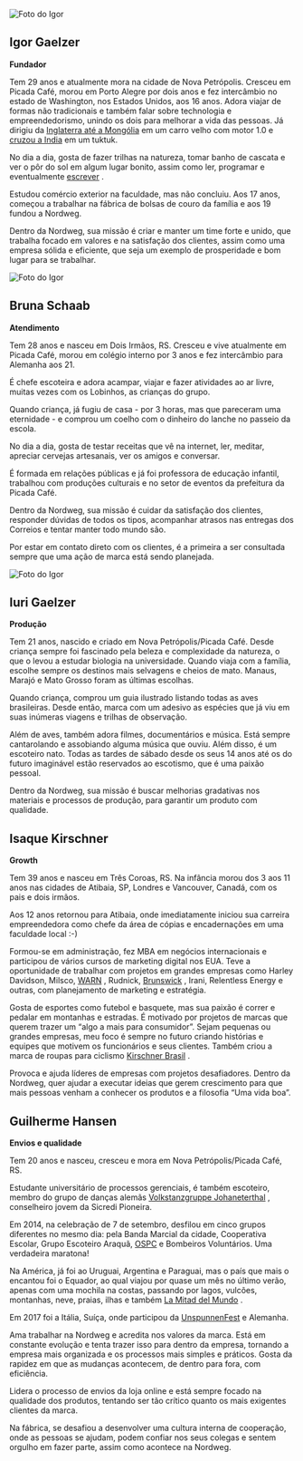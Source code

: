 ![Foto do Igor](./imagens/igor.png)
## Igor Gaelzer
**Fundador**

Tem 29 anos e atualmente mora na cidade de Nova Petrópolis. Cresceu em Picada Café, morou em Porto Alegre por dois anos e fez intercâmbio no estado de Washington, nos Estados Unidos, aos 16 anos. Adora viajar de formas não tradicionais e também falar sobre technologia e empreendedorismo, unindo os dois para melhorar a vida das pessoas. Já dirigiu da [Inglaterra até a Mongólia](http://yakinaround.com/mongolrally/) em um carro velho com motor 1.0 e [cruzou a India](http://yakinaround.com/) em um tuktuk.

No dia a dia, gosta de fazer trilhas na natureza, tomar banho de cascata e ver o pôr do sol em algum lugar bonito, assim como ler, programar e eventualmente [escrever](https://medium.com/@igorgaelzer/latest) .

Estudou comércio exterior na faculdade, mas não concluiu. Aos 17 anos, começou a trabalhar na fábrica de bolsas de couro da família e aos 19 fundou a Nordweg.

Dentro da Nordweg, sua missão é criar e manter um time forte e unido, que trabalha focado em valores e na satisfação dos clientes, assim como uma empresa sólida e eficiente, que seja um exemplo de prosperidade e bom lugar para se trabalhar.


![Foto do Igor](./imagens/bruna.png)
## Bruna Schaab
**Atendimento**

Tem 28 anos e nasceu em Dois Irmãos, RS. Cresceu e vive atualmente em Picada Café, morou em colégio interno por 3 anos e fez intercâmbio para Alemanha aos 21.

É chefe escoteira e adora acampar, viajar e fazer atividades ao ar livre, muitas vezes com os Lobinhos, as crianças do grupo.

Quando criança, já fugiu de casa - por 3 horas, mas que pareceram uma eternidade - e comprou um coelho com o dinheiro do lanche no passeio da escola.

No dia a dia, gosta de testar receitas que vê na internet, ler, meditar, apreciar cervejas artesanais, ver os amigos e conversar.

É formada em relações públicas e já foi professora de educação infantil, trabalhou com produções culturais e no setor de eventos da prefeitura da Picada Café.

Dentro da Nordweg, sua missão é cuidar da satisfação dos clientes, responder dúvidas de todos os tipos, acompanhar atrasos nas entregas dos Correios e tentar manter todo mundo são.

Por estar em contato direto com os clientes, é a primeira a ser consultada sempre que uma ação de marca está sendo planejada.


![Foto do Igor](./imagens/iuri.png)
## Iuri Gaelzer
**Produção**

Tem 21 anos, nascido e criado em Nova Petrópolis/Picada Café. Desde criança sempre foi fascinado pela beleza e complexidade da natureza, o que o levou a estudar biologia na universidade. Quando viaja com a família, escolhe sempre os destinos mais selvagens e cheios de mato. Manaus, Marajó e Mato Grosso foram as últimas escolhas.

Quando criança, comprou um guia ilustrado listando todas as aves brasileiras. Desde então, marca com um adesivo as espécies que já viu em suas inúmeras viagens e trilhas de observação.

Além de aves, também adora filmes, documentários e música. Está sempre cantarolando e assobiando alguma música que ouviu. Além disso, é um escoteiro nato. Todas as tardes de sábado desde os seus 14 anos até os do futuro imaginável estão reservados ao escotismo, que é uma paixão pessoal.

Dentro da Nordweg, sua missão é buscar melhorias gradativas nos materiais e processos de produção, para garantir um produto com qualidade.


## Isaque Kirschner
**Growth**

Tem 39 anos e nasceu em Três Coroas, RS. Na infância morou dos 3 aos 11 anos nas cidades de Atibaia, SP, Londres e Vancouver, Canadá, com os pais e dois irmãos.

Aos 12 anos retornou para Atibaia, onde imediatamente iniciou sua carreira empreendedora como chefe da área de cópias e encadernações em uma faculdade local :-)

Formou-se em administração, fez MBA em negócios internacionais e participou de vários cursos de marketing digital nos EUA. Teve a oportunidade de trabalhar com projetos em grandes empresas como Harley Davidson, Milsco, [WARN](http://www.warn.com) , Rudnick, [Brunswick](http://www.brunswickbilliards.com) , Irani, Relentless Energy e outras, com planejamento de marketing e estratégia.

Gosta de esportes como futebol e basquete, mas sua paixão é correr e pedalar em montanhas e estradas. É motivado por projetos de marcas que querem trazer um “algo a mais para consumidor”. Sejam pequenas ou grandes empresas, meu foco é sempre no futuro criando histórias e equipes que motivem os funcionários e seus clientes. Também criou a marca de roupas para ciclismo [Kirschner Brasil](http://www.kirschnerbrasil.cc) .

Provoca e ajuda líderes de empresas com projetos desafiadores. Dentro da Nordweg, quer ajudar a executar ideias que gerem crescimento para que mais pessoas venham a conhecer os produtos e a filosofia “Uma vida boa”.

## Guilherme Hansen
**Envios e qualidade**

Tem 20 anos e nasceu, cresceu e mora em Nova Petrópolis/Picada Café, RS.

Estudante universitário de processos gerenciais, é também escoteiro, membro do grupo de danças alemãs [Volkstanzgruppe Johaneterthal](https://www.facebook.com/VolkstanzgruppeJohannetertal/?ref=bookmarks) , conselheiro jovem da Sicredi Pioneira.

Em 2014, na celebração de 7 de setembro, desfilou em cinco grupos diferentes no mesmo dia: pela Banda Marcial da cidade, Cooperativa Escolar, Grupo Escoteiro Araquã, [OSPC](https://www.facebook.com/orquestradepicadacafe/) e Bombeiros Voluntários. Uma verdadeira maratona!

Na América, já foi ao Uruguai, Argentina e Paraguai, mas o país que mais o encantou foi o Equador, ao qual viajou por quase um mês no último verão, apenas com uma mochila na costas, passando por lagos, vulcões, montanhas, neve, praias, ilhas e também [La Mitad del Mundo](https://pt.wikipedia.org/wiki/Mitad_del_Mundo) .

Em 2017 foi a Itália, Suíça, onde participou da [UnspunnenFest](http://www.unspunnenfest.ch/de/home.html) e Alemanha.

Ama trabalhar na Nordweg e acredita nos valores da marca. Está em constante evolução e tenta trazer isso para dentro da empresa, tornando a empresa mais organizada e os processos mais simples e práticos. Gosta da rapidez em que as mudanças acontecem, de dentro para fora, com eficiência.

Lidera o processo de envios da loja online e está sempre focado na qualidade dos produtos, tentando ser tão crítico quanto os mais exigentes clientes da marca.

Na fábrica, se desafiou a desenvolver uma cultura interna de cooperação, onde as pessoas se ajudam, podem confiar nos seus colegas e sentem orgulho em fazer parte, assim como acontece na Nordweg.
